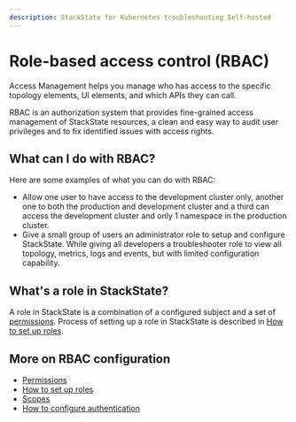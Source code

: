 ```yaml
---
description: StackState for Kubernetes troubleshooting Self-hosted
---
```


# Role-based access control (RBAC)

Access Management helps you manage who has access to the specific topology elements, UI elements, and which APIs they can call.

RBAC is an authorization system that provides fine-grained access management of StackState resources, a clean and easy way to audit user privileges and to fix identified issues with access rights.

## What can I do with RBAC?

Here are some examples of what you can do with RBAC:

* Allow one user to have access to the development cluster only, another one to both the production and development cluster and a third can access the development cluster and only 1 namespace in the production cluster.
* Give a small group of users an administrator role to setup and configure StackState. While giving all developers a troubleshooter role to view all topology, metrics, logs and events, but with limited configuration capability.

## What's a role in StackState?

A role in StackState is a combination of a configured subject and a set of [permissions](rbac_permissions.md). Process of setting up a role in StackState is described in [How to set up roles](rbac_roles.md).

## More on RBAC configuration

* [Permissions](rbac_permissions.md)
* [How to set up roles](rbac_roles.md)
* [Scopes](rbac_scopes.md)
* [How to configure authentication](../authentication/)

